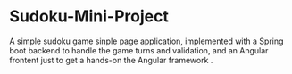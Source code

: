 # Sudoku-Mini-Project
A simple sudoku game sinple page application, implemented with a Spring boot backend to handle the game turns and validation, and an Angular frontent just to get a hands-on the Angular framework .
